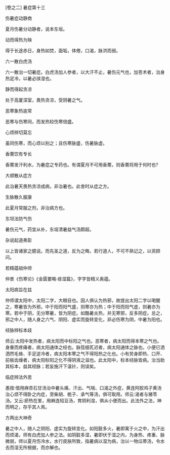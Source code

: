 [卷之二] 暑症第十三

伤暑症动静商

夏月伤暑分动静者，说本东垣。

动而得热为殃

得于长途赤日，身热如焚，面垢，体倦，口渴，脉洪而弱。

六一散白虎汤

六一散治一切暑症。白虎汤加人参者，以大汗不止，暑伤元气也，加苍术者，治身热足冷，以暑必挟湿也。

静而得起贪凉

处于高厦深室，畏热贪凉，受阴暑之气。

恶寒象热逾常

恶寒与伤寒同，而发热较伤寒倍盛。

心烦辨切莫忘

虽同伤寒，而心烦以别之；且伤寒脉盛，伤暑脉虚。

香薷饮有专长

香薷发汗利水，为暑症之专药也。有谓夏月不可用香薷，则香薷将用于何时也?

大顺散从症方

此治暑天畏热贪凉成病，非治暑也。此舍时从症之方。

生脉散久服康

此夏月常服之剂，非治病方也。

东坦法防气伤

暑伤元气，药宜从补，东垣清暑益气汤颇超。

杂说起道弗彰

以上皆诸家之臆说。而先圣之道，反为之晦，若行道人，不可不熟记之，以资顾问。

若精蕴祖仲师

仲景《伤寒论》《金匮要略·痉湿篇》，字字皆精义奥蕴。

太阳病旨在兹

仲师谓太阳中，太阳二字，大眼目也。因人俱认为热邪，故提出太阳二字以喝醒之，寒暑皆为外邪。中于阳而阳气盛，则寒亦为热；中于阳而阳气虚，则暑亦为寒。若中于阴，无分寒暑，皆为阴症。如酷暑炎热，并无寒邪，反多阴症。总之，邪之中人，随人身之六气、阴阳、虚实而旋转变化，非必伤寒为阴，中暑为阳也。

经脉辨标本歧

师云∶太阳中发热者，病太阳而中标阳之气也。恶寒者，病太阳而得本寒之气也。身重而疼痛者，病太阳通体之经也。脉弦细芤迟者，病太阳通体之脉也。小便已洒洒然毛耸、手足逆冷者，病太阳本寒之气不得阳热之化也。小有劳身即热、口开、前板齿燥者，病太阳标阳之化不得阴液之滋也。此太阳中，标本经脉皆病。治当助其标本，益其经脉；若妄施汗下温针，则误矣。

临症辨法外思

愚按∶借用麻杏石甘汤治中暑头痛、汗出、气喘、口渴之外症，黄连阿胶鸡子黄汤治心烦不得卧之内症，至柴胡、栀子、承气等汤，俱可取用。师云∶渴者与猪苓汤。又云∶瘀热在里，用麻连轺豆汤，育阴利湿，俱从小便而出。此法外之法，神而明之，存乎其人焉。

方两出大神奇

暑之中人，随人之阴阳、虚实为旋转变化。如阳脏多火，暑即寓于火之中，为汗出而烦渴，师有白虎加人参之法。如阴脏多湿，暑即伏于湿之内，为身热、疼重、脉微弱，师以夏月伤冷水，水行皮肤所致，指暑病以湿为病，治以一物瓜蒂汤，令水去而湿无所根据，而亦解也。

